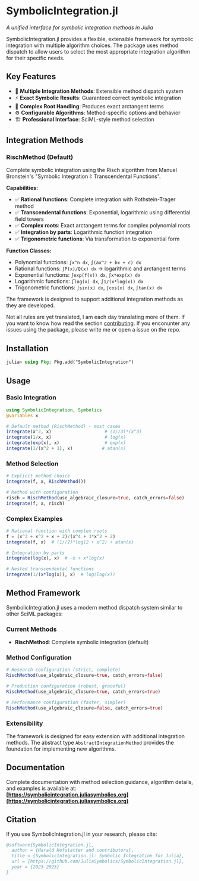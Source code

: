 # SymbolicIntegration.jl

*A unified interface for symbolic integration methods in Julia*

SymbolicIntegration.jl provides a flexible, extensible framework for symbolic integration with multiple algorithm choices. The package uses method dispatch to allow users to select the most appropriate integration algorithm for their specific needs.

## Key Features

- 🎯 **Multiple Integration Methods**: Extensible method dispatch system
- ⚡ **Exact Symbolic Results**: Guaranteed correct symbolic integration  
- 🔢 **Complex Root Handling**: Produces exact arctangent terms
- ⚙️ **Configurable Algorithms**: Method-specific options and behavior
- 🏗️ **Professional Interface**: SciML-style method selection

## Integration Methods

### RischMethod (Default)
Complete symbolic integration using the Risch algorithm from Manuel Bronstein's "Symbolic Integration I: Transcendental Functions".

**Capabilities:**
- ✅ **Rational functions**: Complete integration with Rothstein-Trager method
- ✅ **Transcendental functions**: Exponential, logarithmic using differential field towers
- ✅ **Complex roots**: Exact arctangent terms for complex polynomial roots
- ✅ **Integration by parts**: Logarithmic function integration
- ✅ **Trigonometric functions**: Via transformation to exponential form

**Function Classes:**
- Polynomial functions: `∫x^n dx`, `∫(ax^2 + bx + c) dx`
- Rational functions: `∫P(x)/Q(x) dx` → logarithmic and arctangent terms
- Exponential functions: `∫exp(f(x)) dx`, `∫x*exp(x) dx`
- Logarithmic functions: `∫log(x) dx`, `∫1/(x*log(x)) dx`
- Trigonometric functions: `∫sin(x) dx`, `∫cos(x) dx`, `∫tan(x) dx`

The framework is designed to support additional integration methods as they are developed.

Not all rules are yet translated, I am each day translating more of them. If you want to know how read the section [contributing](#contributing). If you enconunter any issues using the package, please write me or open a issue on the repo.


## Installation
```julia
julia> using Pkg; Pkg.add("SymbolicIntegration")
```

## Usage

### Basic Integration

```julia
using SymbolicIntegration, Symbolics
@variables x

# Default method (RischMethod) - most cases
integrate(x^2, x)                    # (1//3)*(x^3)
integrate(1/x, x)                    # log(x)
integrate(exp(x), x)                 # exp(x)
integrate(1/(x^2 + 1), x)           # atan(x)
```

### Method Selection

```julia
# Explicit method choice
integrate(f, x, RischMethod())

# Method with configuration
risch = RischMethod(use_algebraic_closure=true, catch_errors=false)
integrate(f, x, risch)
```

### Complex Examples

```julia
# Rational function with complex roots
f = (x^3 + x^2 + x + 2)/(x^4 + 3*x^2 + 2)
integrate(f, x)  # (1//2)*log(2 + x^2) + atan(x)

# Integration by parts
integrate(log(x), x)  # -x + x*log(x)

# Nested transcendental functions
integrate(1/(x*log(x)), x)  # log(log(x))
```

## Method Framework

SymbolicIntegration.jl uses a modern method dispatch system similar to other SciML packages:

### Current Methods
- **RischMethod**: Complete symbolic integration (default)

### Method Configuration
```julia
# Research configuration (strict, complete)
RischMethod(use_algebraic_closure=true, catch_errors=false)

# Production configuration (robust, graceful)  
RischMethod(use_algebraic_closure=true, catch_errors=true)

# Performance configuration (faster, simpler)
RischMethod(use_algebraic_closure=false, catch_errors=true)
```

### Extensibility
The framework is designed for easy extension with additional integration methods. The abstract type `AbstractIntegrationMethod` provides the foundation for implementing new algorithms.

## Documentation

Complete documentation with method selection guidance, algorithm details, and examples is available at:
**[https://symbolicintegration.juliasymbolics.org](https://symbolicintegration.juliasymbolics.org)**

## Citation

If you use SymbolicIntegration.jl in your research, please cite:

```bibtex
@software{SymbolicIntegration.jl,
  author = {Harald Hofstätter and contributors},
  title = {SymbolicIntegration.jl: Symbolic Integration for Julia},
  url = {https://github.com/JuliaSymbolics/SymbolicIntegration.jl},
  year = {2023-2025}
}
```

